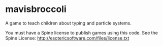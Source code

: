 # mavisbroccoli
A game to teach children about typing and particle systems.

You must have a Spine license to publish games using this code. See the Spine License: http://esotericsoftware.com/files/license.txt
